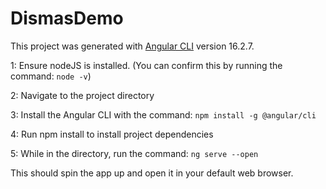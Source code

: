 # DismasDemo

This project was generated with [Angular CLI](https://github.com/angular/angular-cli) version 16.2.7.

1: Ensure nodeJS is installed. (You can confirm this by running the command: ```node -v```)

2: Navigate to the project directory

3: Install the Angular CLI with the command: ```npm install -g @angular/cli```

4: Run npm install to install project dependencies

5: While in the directory, run the command: ```ng serve --open```

This should spin the app up and open it in your default web browser.
